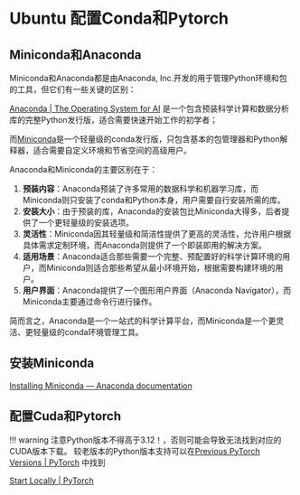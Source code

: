 # Ubuntu 配置Conda和Pytorch

## Miniconda和Anaconda

Miniconda和Anaconda都是由Anaconda, Inc.开发的用于管理Python环境和包的工具，但它们有一些关键的区别：

[Anaconda | The Operating System for AI](https://www.anaconda.com/) 是一个包含预装科学计算和数据分析库的完整Python发行版，适合需要快速开始工作的初学者；

而[Miniconda](https://docs.anaconda.com/miniconda/)是一个轻量级的conda发行版，只包含基本的包管理器和Python解释器，适合需要自定义环境和节省空间的高级用户。

Anaconda和Miniconda的主要区别在于：

1. **预装内容**：Anaconda预装了许多常用的数据科学和机器学习库，而Miniconda则只安装了conda和Python本身，用户需要自行安装所需的库。
2. **安装大小**：由于预装的库，Anaconda的安装包比Miniconda大得多，后者提供了一个更轻量级的安装选项。
3. **灵活性**：Miniconda因其轻量级和简洁性提供了更高的灵活性，允许用户根据具体需求定制环境，而Anaconda则提供了一个即装即用的解决方案。
4. **适用场景**：Anaconda适合那些需要一个完整、预配置好的科学计算环境的用户，而Miniconda则适合那些希望从最小环境开始，根据需要构建环境的用户。
5. **用户界面**：Anaconda提供了一个图形用户界面（Anaconda Navigator），而Miniconda主要通过命令行进行操作。

简而言之，Anaconda是一个一站式的科学计算平台，而Miniconda是一个更灵活、更轻量级的conda环境管理工具。

## 安装Miniconda

[Installing Miniconda — Anaconda documentation](https://docs.anaconda.com/miniconda/install/)

## 配置Cuda和Pytorch

!!! warning
    注意Python版本不得高于3.12！，否则可能会导致无法找到对应的CUDA版本下载。
    较老版本的Python版本支持可以在[Previous PyTorch Versions | PyTorch](https://pytorch.org/get-started/previous-versions/) 中找到  

[Start Locally | PyTorch](https://pytorch.org/get-started/locally/)
